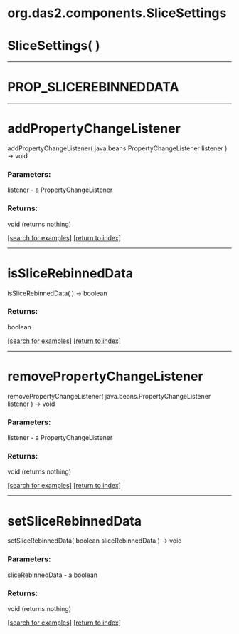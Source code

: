 # org.das2.components.SliceSettings



# SliceSettings( )


***
<a name="PROP_SLICEREBINNEDDATA"></a>
# PROP_SLICEREBINNEDDATA



***
<a name="addPropertyChangeListener"></a>
# addPropertyChangeListener
addPropertyChangeListener( java.beans.PropertyChangeListener listener ) &rarr; void



### Parameters:
listener - a PropertyChangeListener

### Returns:
void (returns nothing)


<a href="https://github.com/autoplot/dev/search?q=addPropertyChangeListener&unscoped_q=addPropertyChangeListener">[search for examples]</a>
<a href="https://github.com/autoplot/documentation/blob/master/javadoc/index-all.md">[return to index]</a>

***
<a name="isSliceRebinnedData"></a>
# isSliceRebinnedData
isSliceRebinnedData(  ) &rarr; boolean



### Returns:
boolean


<a href="https://github.com/autoplot/dev/search?q=isSliceRebinnedData&unscoped_q=isSliceRebinnedData">[search for examples]</a>
<a href="https://github.com/autoplot/documentation/blob/master/javadoc/index-all.md">[return to index]</a>

***
<a name="removePropertyChangeListener"></a>
# removePropertyChangeListener
removePropertyChangeListener( java.beans.PropertyChangeListener listener ) &rarr; void



### Parameters:
listener - a PropertyChangeListener

### Returns:
void (returns nothing)


<a href="https://github.com/autoplot/dev/search?q=removePropertyChangeListener&unscoped_q=removePropertyChangeListener">[search for examples]</a>
<a href="https://github.com/autoplot/documentation/blob/master/javadoc/index-all.md">[return to index]</a>

***
<a name="setSliceRebinnedData"></a>
# setSliceRebinnedData
setSliceRebinnedData( boolean sliceRebinnedData ) &rarr; void



### Parameters:
sliceRebinnedData - a boolean

### Returns:
void (returns nothing)


<a href="https://github.com/autoplot/dev/search?q=setSliceRebinnedData&unscoped_q=setSliceRebinnedData">[search for examples]</a>
<a href="https://github.com/autoplot/documentation/blob/master/javadoc/index-all.md">[return to index]</a>

